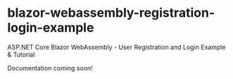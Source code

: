 # blazor-webassembly-registration-login-example

ASP.NET Core Blazor WebAssembly - User Registration and Login Example & Tutorial

Documentation coming soon!